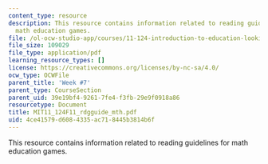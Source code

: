 ```yaml
---
content_type: resource
description: This resource contains information related to reading guidelines for
  math education games.
file: /ol-ocw-studio-app/courses/11-124-introduction-to-education-looking-forward-and-looking-back-on-education-fall-2011/4ce41579d6084335ac718445b3814b6f_MIT11_124F11_rdgguide_mth.pdf
file_size: 109029
file_type: application/pdf
learning_resource_types: []
license: https://creativecommons.org/licenses/by-nc-sa/4.0/
ocw_type: OCWFile
parent_title: 'Week #7'
parent_type: CourseSection
parent_uid: 39e19bf4-9261-7fe4-f3fb-29e9f0918a86
resourcetype: Document
title: MIT11_124F11_rdgguide_mth.pdf
uid: 4ce41579-d608-4335-ac71-8445b3814b6f
---
```

This resource contains information related to reading guidelines for math education games.